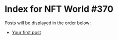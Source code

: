# Index for NFT World #370
Posts will be displayed in the order below:

- [Your first post](./001-first.md)

